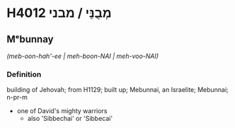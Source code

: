 # H4012 מְבֻנַּי / מבני

## Mᵉbunnay

_(meb-oon-hah'-ee | meh-boon-NAI | meh-voo-NAI)_

### Definition

building of Jehovah; from H1129; built up; Mebunnai, an Israelite; Mebunnai; n-pr-m

- one of David's mighty warriors
  - also 'Sibbechai' or 'Sibbecai'
